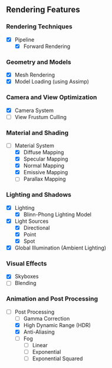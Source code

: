 ## Rendering Features

### Rendering Techniques

- [x] Pipeline
  - [x] Forward Rendering

### Geometry and Models

- [x] Mesh Rendering
- [x] Model Loading (using Assimp)

### Camera and View Optimization

- [x] Camera System
- [ ] View Frustum Culling

### Material and Shading

- [ ] Material System
  - [x] Diffuse Mapping
  - [x] Specular Mapping
  - [x] Normal Mapping
  - [x] Emissive Mapping
  - [ ] Parallax Mapping
### Lighting and Shadows

- [x] Lighting
  - [x] Blinn-Phong Lighting Model
- [x] Light Sources
  - [x] Directional
  - [x] Point
  - [x] Spot
- [x] Global Illumination (Ambient Lighting)

### Visual Effects

- [x] Skyboxes
- [ ] Blending

### Animation and Post Processing

- [ ] Post Processing
  - [ ] Gamma Correction
  - [x] High Dynamic Range (HDR)
  - [x] Anti-Aliasing
  - [ ] Fog
    - [ ] Linear
    - [ ] Exponential
    - [ ] Exponential Squared
